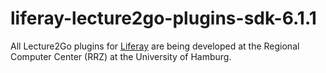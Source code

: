 liferay-lecture2go-plugins-sdk-6.1.1
=========================

All Lecture2Go plugins for <a href="http://liferay.com" target="_blank">Liferay</a> are being developed at the Regional Computer Center (RRZ) at the University of Hamburg.
